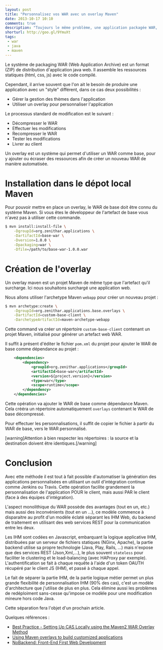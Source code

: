```yaml
---
layout: post
title: "Personnalisez vos WAR avec un overlay Maven"
date: 2013-10-17 10:10
comments: true
description: "Toujours le même problème, une application packagée WAR, mais plusieurs clients avec des thèmes différents par client."
shorturl: http://goo.gl/9YmuXt
tags:
 - war
 - java
 - maven 
---
```


Le système de packaging WAR (Web Application Archive) est un format (ZIP) de distribution d'application java web. Il assemble les ressources statiques (html, css, js) avec le code compilé.

Cependant, il arrive souvent que l'on ait le besoin de produire une application avec un "style" différent, dans ce cas deux possibilités :

  * Gérer la gestion des thèmes dans l'application
  * Utiliser un overlay pour personnaliser l'application

Le processus standard de modification est le suivant :
  
  * Décompresser le WAR
  * Effectuer les modifications
  * Recompresser le WAR
  * Tester les modifications
  * Livrer au client 

Un overlay est un système qui permet d'utiliser un WAR comme base, pour y ajouter ou écraser des ressources afin de créer un nouveau WAR de manière automatisée.

# Installation dans le dépot local Maven

Pour pouvoir mettre en place un overlay, le WAR de base doit être connu du système Maven. Si vous êtes le développeur de l'artefact de base vous n'avez pas à utiliser cette commande.

``` bash
$ mvn install:install-file \
    -DgroupId=org.zenithar.applications \
    -DartifactId=base-war \
    -Dversion=1.0.0 \
    -Dpackaging=war \
    -Dfile=/path/to/base-war-1.0.0.war
```

# Création de l'overlay

Un overlay maven est un projet Maven de même type que l'artefact qu'il surcharge. Ici nous souhaitons surchargé une application web.

Nous allons utiliser l'archetype Maven `webapp` pour créer un nouveau projet :

``` bash
$ mvn archetype:create \
    -DgroupId=org.zenithar.applications.base.overlays \
    -DartifactId=custom-base-client \
    -DarchetypeArtifactId=maven-archetype-webapp
```

Cette command va créer un répertoire `custom-base-client` contenant un projet Maven, initialisé pour générer un artefact web WAR.

Il suffit à présent d'éditer le fichier `pom.xml` du projet pour ajouter le WAR de base comme dépendance au projet :

``` xml
    <dependencies>
        <dependency>
            <groupId>org.zenithar.applications</groupId>
            <artifactId>base-war</artifactId>
            <version>${project.version}</version>
            <type>war</type>
            <scope>runtime</scope>
        </dependency>
    </dependencies>
```

Cette opération va ajouter le WAR de base comme dépendance Maven. Cela crééra un répertoire automatiquement `overlays` contenant le WAR de base décompressé.

Pour effectuer les personnalisations, il suffit de copier le fichier à partir du WAR de base, vers le WAR personnalisé.

[warning]Attention à bien respecter les répertoires : la source et la destination doivent être identiques.[/warning]

# Conclusion

Avec ette méthode il est tout à fait possible d'automatiser la génération des applications personnalisées en utilisant un outil d'intégration continue comme Jenkins ou Travis. Cette opération facilite grandement la personnalisation de l'application POUR le client, mais aussi PAR le client (face à des équipes d'intégration).

L'aspect monolithique du WAR possède des avantages (tout en un, etc.) mais aussi des inconvénients (tout en un ...), ce modèle commence à disparaitre au profit d'un modèle éclaté séparant les IHM Web, du backend de traitement en utilisant des web services REST pour la communication entre les deux. 

Les IHM sont codées en Javascript, embarquant la logique applicative IHM, distribuées par un serveur de fichiers statiques (NGinx, Apache), la partie backend utilise sa propre technologie (Java, Play, Rails, ...) mais n'expose que des services REST (Json,Xml,...), le plus souvent `stateless` pour faciliter le clustering et le load-balancing (avec HAProxy par exemple). L'authentification se fait à chaque requête à l'aide d'un token OAUTH récupéré par le client JS (IHM), et passé à chaque appel.

Le fait de séparer la partie IHM, de la partie logique métier permet un plus grande flexibilité de personnalisation IHM (90% des cas), c'est un modèle d'architecture que j'utilise de plus en plus. Cela élimine aussi les problèmes de redéploiment sans-cesse qu'impose ce modèle pour une modification mineure hors code Java.

Cette séparation fera l'objet d'un prochain article.

Quelques références :

  * [Best Practice - Setting Up CAS Locally using the Maven2 WAR Overlay Method](https://wiki.jasig.org/display/CASUM/Best+Practice+-+Setting+Up+CAS+Locally+using+the+Maven2+WAR+Overlay+Method)
  * [Using Maven overlays to build customized applications
](http://www.manydesigns.com/en/portofino/portofino3/tutorials/using-maven-overlays)
  * [NoBackend: Front-End First Web Development](http://www.infoq.com/news/2013/05/nobackend)